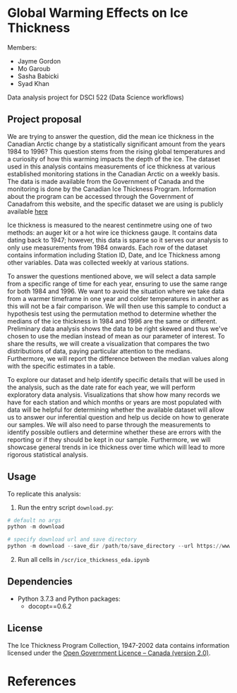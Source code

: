 # Global Warming Effects on Ice Thickness

Members:
- Jayme Gordon
- Mo Garoub 
- Sasha Babicki
- Syad Khan 

Data analysis project for DSCI 522 (Data Science workflows)

## Project proposal

We are trying to answer the question, did the mean ice thickness in the Canadian Arctic change by a statistically significant amount from the years 1984 to 1996? 
This question stems from the rising global temperatures and a curiosity of how this warming impacts the depth of the ice. 
The dataset used in this analysis contains measurements of ice thickness at various  established monitoring stations in the Canadian Arctic on a weekly basis. The data is made available from the Government of Canada and the monitoring is done by the Canadian Ice Thickness Program. Information about the program can be accessed through the Government of Canadafrom this website,  and the specific dataset we are using is publicly available [here](https://www.canada.ca/content/dam/eccc/migration/main/data/ice/products/ice-thickness-program-collection/ice-thickness-program-collection-1947-2002/original_program_data_20030304.xls )

Ice thickness is measured to the nearest centinmetre using one of two methods: an auger kit or a hot wire ice thickness gauge. It contains data dating back to 1947; however, this data is sparse so it serves our analysis to only use measurements from 1984 onwards. Each row of the dataset contains information including Station ID, Date, and Ice Thickness among other variables. Data was collected weekly at various stations.

To answer the questions mentioned above, we will select a data sample from a specific range of time for each year, ensuring to use the same range for both 1984 and 1996. We want to avoid the situation where we take data from a warmer timeframe in one year and colder temperatures in another as this will not be a fair comparison. We will then use this sample to conduct a hypothesis test using the permutation method to determine whether the medians of the ice thickness in 1984 and 1996 are the same or different. Preliminary data analysis shows the data to be right skewed and thus we've chosen to use the median instead of mean as our parameter of interest. To share the results, we will create a visualization that compares the two distributions of data, paying particular attention to the medians. Furthermore, we will report the difference between the median values along with the specific estimates in a table. 


To explore our dataset and help identify specific details that will be used in the analysis, such as the date rate for each year, we will perform exploratory data analysis. Visualizations that show how many records we have for each station and which months or years are most populated with data will be helpful for determining whether the available dataset will allow us to answer our inferential question and help us decide on how to generate our samples. We will also need to parse through the measurements to identify possible outliers and determine whether these are errors with the reporting or if they should be kept in our sample. Furthermore, we will showcase general trends in ice thickness over time which will lead to more rigorous statistical analysis.


## Usage

To replicate this analysis:
1. Run the entry script `download.py`:
```py
# default no args
python -m download
```

```py
# specify download url and save directory
python -m download --save_dir /path/to/save_directory --url https://www.canada.ca/content/dam/eccc/migration/main/data/ice/products/ice-thickness-program-collection/ice-thickness-program-collection-1947-2002/original_program_data_20030304.xls
```

2. Run all cells in `/scr/ice_thickness_eda.ipynb`

## Dependencies

  - Python 3.7.3 and Python packages:
      - docopt==0.6.2

## License

The Ice Thickness Program Collection, 1947-2002 data contains information licensed under the [Open Government Licence – Canada (version 2.0)](https://open.canada.ca/en/open-government-licence-canada).

# References

<div id="refs" class="references">

  <div id="ref-___">


  </div>

</div>
